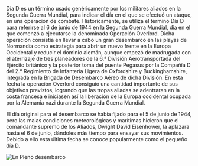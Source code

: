 Día D es un término usado genéricamente por los militares aliados en la Segunda Guerra Mundial, para indicar el día en el que se efectuó un ataque, en una operación de combate. Históricamente, se utiliza el término Día D para referirse al 6 de junio de 1944 en la Segunda Guerra Mundial, día en el que comenzó a ejecutarse la denominada Operación Overlord. Dicha operación consistía en llevar a cabo un gran desembarco en las playas de Normandía como estrategia para abrir un nuevo frente en la Europa Occidental y reducir el dominio alemán, aunque empezó de madrugada con el aterrizaje de tres planeadores de la 6.ª División Aerotransportada del Ejército británico y la posterior toma del puente Pegasus por la Compañía D del 2.º Regimiento de Infantería Ligera de Oxfordshire y Buckinghamshire, integrada en la Brigada de Desembarco Aéreo de dicha División. En esta fecha la operación Overlord consiguió una cantidad importante de sus objetivos previstos, logrando que las tropas aliadas se adentraran en la costa francesa e iniciasen así la liberación de la Europa occidental ocupada por la Alemania nazi durante la Segunda Guerra Mundial.

El día original para el desembarco se había fijado para el 5 de junio de 1944, pero las malas condiciones meteorológicas y marítimas hicieron que el comandante supremo de los Aliados, Dwight David Eisenhower, la aplazara hasta el 6 de junio, dándoles más tiempo para ensayar sus movimientos. Debido a ello esta última fecha se conoce popularmente como el pequeño día D.

![En Pleno desembarco](assets/legolasportada_31dj.jpg)

